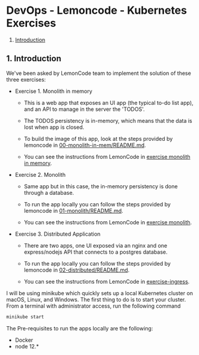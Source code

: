 # DevOps - Lemoncode - Kubernetes Exercises
1. [Introduction](#intro)

<a name="intro"></a>
## 1. Introduction

We've been asked by LemonCode team to implement the solution of these three exercises:
* Exercise 1. Monolith in memory
    * This is a web app that exposes an UI app (the typical to-do list app), and an API to manage in the server the 'TODOS'. 

    * The TODOS persistency is in-memory, which means that the data is lost when app is closed. 

    * To build the image of this app, look at the steps provided by lemoncode in [00-monolith-in-mem/README.md](https://github.com/Lemoncode/bootcamp-devops-lemoncode/blob/master/02-orquestacion/exercises/00-monolith-in-mem/README.md).

    * You can see the instructions from LemonCode in [exercise monolith in memory](https://github.com/Lemoncode/bootcamp-devops-lemoncode/blob/master/02-orquestacion/exercises/00-monolith-in-mem/exercise-monolith-in-memory.md).

* Exercise 2. Monolith
    * Same app but in this case, the in-memory persistency is done through a database.

    * To run the app locally you can follow the steps provided by lemoncode in [01-monolith/README.md](https://github.com/Lemoncode/bootcamp-devops-lemoncode/blob/master/02-orquestacion/exercises/01-monolith/README.md).

    * You can see the instructions from LemonCode in [exercise monolith](https://github.com/Lemoncode/bootcamp-devops-lemoncode/blob/master/02-orquestacion/exercises/01-monolith/exercise-monolith.md).

* Exercise 3. Distributed Application
    * There are two apps, one UI exposed via an nginx and one express/nodejs API that connects to a postgres database.

    * To run the app locally you can follow the steps provided by lemoncode in [02-distributed/README.md](https://github.com/Lemoncode/bootcamp-devops-lemoncode/blob/master/02-orquestacion/exercises/02-distributed/README.md).

    * You can see the instructions from LemonCode in [exercise-ingress](https://github.com/Lemoncode/bootcamp-devops-lemoncode/blob/master/02-orquestacion/exercises/02-distributed/exercise-ingress.md).

I will be using minikube which quickly sets up a local Kubernetes cluster on macOS, Linux, and Windows. 
The first thing to do is to start your cluster. 
From a terminal with administrator access, run the following command

```bash
minikube start
```

The Pre-requisites to run the apps locally are the following:
* Docker
* node 12.* 